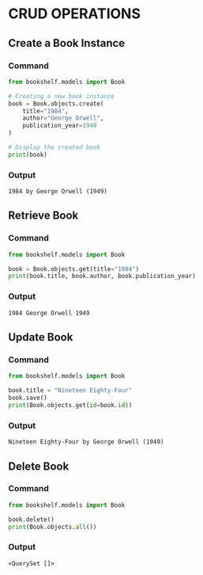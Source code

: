 # CRUD OPERATIONS

## Create a Book Instance

### Command

```python
from bookshelf.models import Book

# Creating a new book instance
book = Book.objects.create(
    title="1984",
    author="George Orwell",
    publication_year=1949
)

# Display the created book
print(book)
```

### Output

```
1984 by George Orwell (1949)
```

## Retrieve Book

### Command

```python
from bookshelf.models import Book

book = Book.objects.get(title="1984")
print(book.title, book.author, book.publication_year)

```

### Output

```
1984 George Orwell 1949
```

## Update Book

### Command

```python
from bookshelf.models import Book

book.title = "Nineteen Eighty-Four"
book.save()
print(Book.objects.get(id=book.id))


```

### Output

```
Nineteen Eighty-Four by George Orwell (1949)
```

## Delete Book

### Command

```python
from bookshelf.models import Book

book.delete()
print(Book.objects.all())

```

### Output

```
<QuerySet []>
```
